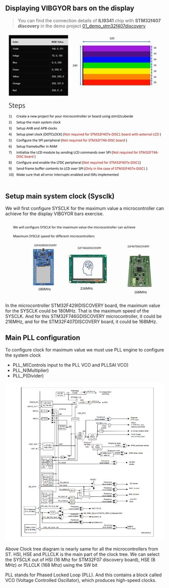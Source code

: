 ## Displaying VIBGYOR bars on the display
      
			
> You can find the connection details of **ILI9341** chip with **STM32f407 discovery** in the demo project [01_demo_stm32f407discovery](https://github.com/noargs/ARM-cortex-m4-stm32-ltdc-lcd-tft-lvgl/tree/main/01_demo_stm32f407discovery)
           
					 
<img src="images/vibgyor_bars.png" alt="Vibgyor bars" title="Vibgyor bars">		  
              
          
												
<img src="images/steps.png" alt="Steps involved in developing the project" title="Steps involved in developing the project">	       
     
		 
## Setup main system clock (Sysclk)		  
      
We will first configure SYSCLK for the maximum value a microcontroller can achieve for the display VIBGYOR bars exercise.     
        
<img src="images/sysclk_3boards.png" alt="Sysclk / PLL clock of different MCUs" title="Sysclk / PLL clock of different MCUs">	      
        
        
In the microcontroller STM32F429IDISCOVERY board, the maximum value for the SYSCLK could be 180MHz. That is the maximum speed of the SYSCLK.  And for this STM32F746GDISCOVERY microcontroller, it could be 216MHz, and for the STM32F407DISCOVERY board, it could be 168MHz.			
                
								
## Main PLL configuration								
           
To configure clock for maximum value we must use PLL engine to configure the system clock   
     
- PLL_M(Controls input to the PLL VCO and PLLSAI VCO) 
- PLL_N(Multiplier)
- PLL_P(Divider) 		 					 
        
<img src="images/clock_tree.png" alt="Clock Tree Diagram" title="Clock Tree Diagram">	   
       
			  				
Above Clock tree diagram is nearly same for all the microcontrollers from ST. HSI, HSE and PLLCLK is the main part of the clock tree. We can select the SYSCLK out of HSI (16 Mhz for STM32F07 discovery board), HSE (8 MHz) or PLLCLK (168 Mhz) using the SW bit   
        
				
PLL stands for Phased Locked Loop (PLL). And this contains a block called VCO (Voltage Controlled Oscillator), which produces high-speed clocks. 				
        						
				